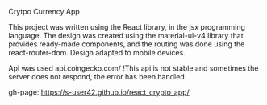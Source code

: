 Crytpo Currency App

This project was written using the React library, in the jsx programming language.
The design was created using the material-ui-v4 library that provides ready-made components, and the routing was done using the react-router-dom.
Design adapted to mobile devices.

Api was used api.coingecko.com/
!This api is not stable and sometimes the server does not respond, the error has been handled.

gh-page: https://s-user42.github.io/react_crypto_app/

